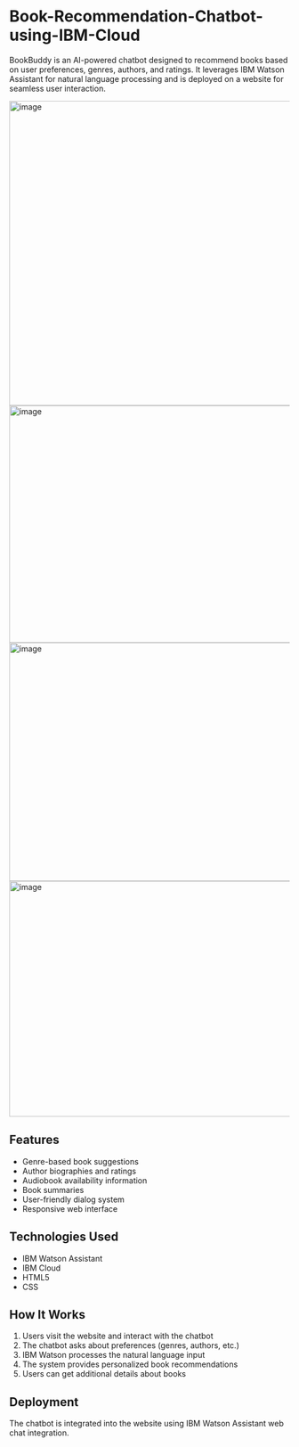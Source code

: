 # Book-Recommendation-Chatbot-using-IBM-Cloud
BookBuddy is an AI-powered chatbot designed to recommend books based on user preferences, genres, authors, and ratings. It leverages IBM Watson Assistant for natural language processing and is deployed on a website for seamless user interaction.

<img width="944" height="547" alt="image" src="https://github.com/user-attachments/assets/dd68de7a-23a7-48e7-ac95-c5e370a07aa2" />
<img width="944" height="426" alt="image" src="https://github.com/user-attachments/assets/0cf78c5d-7274-4173-9068-e9d4727f6005" />
<img width="944" height="428" alt="image" src="https://github.com/user-attachments/assets/89fd5d8b-59e2-445a-a9e0-debc53dea701" />
<img width="944" height="423" alt="image" src="https://github.com/user-attachments/assets/80ec93f4-d1bc-4121-9725-04886a20b5b2" />

## Features

- Genre-based book suggestions
- Author biographies and ratings
- Audiobook availability information
- Book summaries
- User-friendly dialog system
- Responsive web interface

## Technologies Used

- IBM Watson Assistant
- IBM Cloud
- HTML5
- CSS

## How It Works

1. Users visit the website and interact with the chatbot
2. The chatbot asks about preferences (genres, authors, etc.)
3. IBM Watson processes the natural language input
4. The system provides personalized book recommendations
5. Users can get additional details about books

## Deployment

The chatbot is integrated into the website using IBM Watson Assistant web chat integration.



